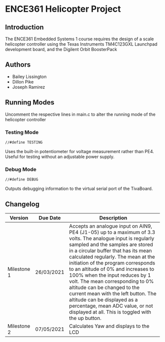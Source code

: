 # ENCE361 Helicopter Project

## Introduction
The ENCE361 Embedded Systems 1 course requires the design of a scale helicopter controller using the Texas Instruments TM4C123GXL Launchpad development board, and the Digilent Orbit BoosterPack 
## Authors
- Bailey Lissington
- Dillon Pike
- Joseph Ramirez

## Running Modes
Uncomment the respective lines in main.c to alter the running mode of the helicopter controller
### Testing Mode
```
//#define TESTING
```
Uses the built-in potentiometer for voltage measurement rather than PE4. Useful for testing without an adjustable power supply.
### Debug Mode
```
//#define DEBUG
```
Outputs debugging information to the virtual serial port of the TivaBoard.
## Changelog

| Version | Due Date | Description
| ----------- | ----------- | ----------- |
| Milestone 1 | 26/03/2021 | Accepts an analogue input on AIN9, PE4 (J1-05) up to a maximum of 3.3 volts. The analogue input is regularly sampled and the samples are stored in a circular buffer that has its mean calculated regularly. The mean at the initiation of the program corresponds to an altitude of 0% and increases to 100% when the input reduces by 1 volt. The mean corresponding to 0% altitude can be changed to the current mean with the left button.  The altitude can be displayed as a percentage, mean ADC value, or not displayed at all. This is toggled with the up button. |
| Milestone 2 | 07/05/2021 | Calculates Yaw and displays to the LCD |
